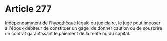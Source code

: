# Article 277

Indépendamment de l'hypothèque légale ou judiciaire, le juge peut imposer à l'époux débiteur de constituer un gage, de donner caution ou de souscrire un contrat garantissant le paiement de la rente ou du capital.
